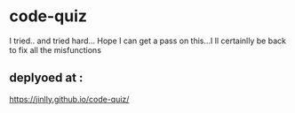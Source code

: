 # code-quiz

I tried.. and tried hard... Hope I can get a pass on this...I ll certainlly be back to fix all the misfunctions

## deplyoed at :
https://jinlly.github.io/code-quiz/


